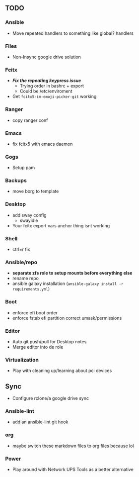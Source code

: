 ## TODO

### Ansible
+ Move repeated handlers to something like global? handlers

### Files
+ Non-Insync google drive solution

### Fcitx
+ _**Fix the repeating keypress issue**_
  + Trying order in bashrc + export
  + Could be /etc/enviroment
+ Get `fcitx5-im-emoji-picker-git` working

### Ranger
+ copy ranger conf

### Emacs
+ fix fcitx5 with emacs daemon

### Gogs
+ Setup pam

### Backups
+ move borg to template

### Desktop
+ add sway config
  + swayidle
+ Your fcitx export vars anchor thing isnt working

### Shell
+ ctrl=r fix

### Ansible/repo
+ **separate zfs role to setup mounts before everything else**
+ rename repo
+ ansible galaxy installation (`ansible-galaxy install -r requirements.yml`)

### Boot
+ enforce efi boot order
+ enforce fstab efi partition correct umask/permissions

### Editor
+ Auto git push/pull for Desktop notes
+ Merge editor into de role

### Virtualization
+ Play with cleaning up/learning about pci devices

## Sync
+ Configure rclone/a google drive sync

### Ansible-lint
+ add an ansible-lint git hook

### org
+ maybe switch these markdown files to org files because lol

### Power
+ Play around with Network UPS Tools as a better alternative
